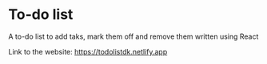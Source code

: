 # To-do list

A to-do list to add taks, mark them off and remove them written using React

Link to the website: https://todolistdk.netlify.app
